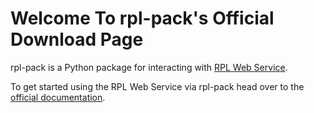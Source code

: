 # Welcome To rpl-pack's Official Download Page

rpl-pack is a Python package for interacting with [RPL Web Service](https://rock-physics-lab.herokuapp.com/).

To get started using the RPL Web Service via rpl-pack head over to the [official documentation](https://rpl-pack.readthedocs.io/en/latest/index.html).
